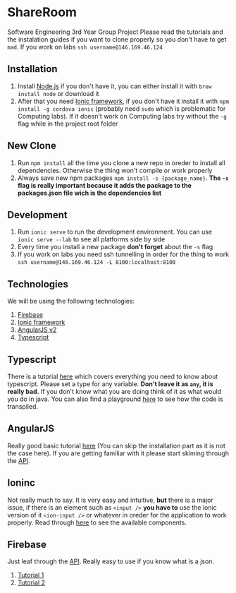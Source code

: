 # ShareRoom
Software Engineering 3rd Year Group Project
Please read the tutorials and the instalation guides if you want to clone properly so you don't have to get `mad`.
If you work on labs `ssh username@146.169.46.124`
## Installation
1. Install [Node.js](https://nodejs.org/en/download/package-manager/) if you don't have it, you can either install it with `brew install node` or download it
2. After that you need [Ionic framework](https://ionicframework.com/getting-started/), if you don't have it install it with `npm install -g cordova ionic` (probably need `sudo` which is problematic for Computing labs). If it doesn't work on Computing labs try without the `-g` flag while in the project root folder

## New Clone
1. Run `npm install` all the time you clone a new repo in oreder to install all dependencies. Otherwise the thing won't compile or work properly
2. Always save new npm packages `npm install -s {package_name}`. **The `-s` flag is really important because it adds the package to the packages.json file wich is the dependencies list**

## Development
1. Run `ionic serve` to run the development environment. You can use `ionic serve --lab` to see all platforms side by side
2. Every time you install a new package **don't forget** about the `-s` flag
3. If you work on labs you need ssh tunnelling in order for the thing to work `ssh username@146.169.46.124
 -L 8100:localhost:8100`

## Technologies
We will be using the following technologies:
1. [Firebase](https://firebase.google.com/docs/reference/js/)
2. [Ionic framework](https://ionicframework.com/docs/api/)
3. [AngularJS v2](https://angular.io/api)
4. [Typescript](https://www.typescriptlang.org/play/index.html)

## Typescript
There is a tutorial [here](https://www.youtube.com/watch?v=-PR_XqW9JJU) which covers everything you need to know about typescript.
Please set a type for any variable. **Don't leave it as `any`, it is really bad.**
If you don't know what you are doing think of it as what would you do in java. You can also find a playground [here](https://www.typescriptlang.org/play/index.html) to see how the code is transpiled.

## AngularJS
Really good basic tutorial [here](https://www.youtube.com/watch?v=_-CD_5YhJTA) (You can skip the installation part as it is not the case here).
If you are getting familiar with it please start skiming through the [API](https://angular.io/api).

## Ioninc
Not really much to say. It is very easy and intuitive, **but** there is a major issue, if there is an element such as `<input />` **you have to** use the ionic version of it `<ion-input />` or whatever in oreder for the application to work properly. Read through [here](https://ionicframework.com/docs/api/) to see the available components.

## Firebase
Just leaf through the [API](https://firebase.google.com/docs/reference/js/). Really easy to use if you know what is a json.
1. [Tutorial 1](https://www.youtube.com/watch?v=twmh82lvs1Q)
2. [Tutorial 2](https://www.youtube.com/watch?v=F6UWb9FNnj4)
